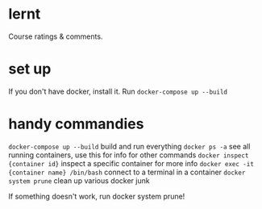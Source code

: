 # lernt
Course ratings &amp; comments.

# set up
If you don't have docker, install it.
Run `docker-compose up --build`

# handy commandies

`docker-compose up --build` build and run everything
`docker ps -a` see all running containers, use this for info for other commands
`docker inspect {container id}` inspect a specific container for more info
`docker exec -it {container name} /bin/bash` connect to a terminal in a container
`docker system prune` clean up various docker junk

If something doesn't work, run docker system prune!